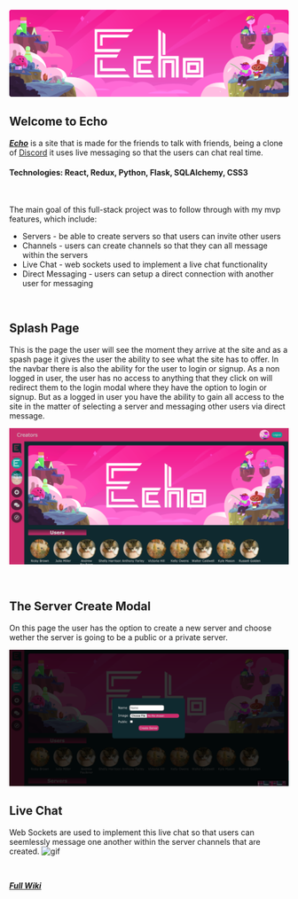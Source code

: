![header](https://github.com/Bergan404/Echo/blob/master/starter/react-app/src/components/Echo-header.png)

## Welcome to Echo
***[Echo](https://echo-cord.herokuapp.com/)*** is a site that is made for the friends to talk with friends, being a clone of [Discord](https://discord.com/brand-new) it uses live messaging so that the users can chat real time.

#### Technologies: React, Redux, Python, Flask, SQLAlchemy, CSS3

&nbsp;&nbsp;&nbsp;&nbsp;&nbsp;&nbsp;&nbsp;&nbsp;&nbsp;&nbsp;

The main goal of this full-stack project was to follow through with my mvp features, which include:

- Servers - be able to create servers so that users can invite other users
- Channels - users can create channels so that they can all message within the servers
- Live Chat - web sockets used to implement a live chat functionality
- Direct Messaging - users can setup a direct connection with another user for messaging

&nbsp;&nbsp;&nbsp;&nbsp;&nbsp;&nbsp;&nbsp;&nbsp;&nbsp;&nbsp;

## Splash Page
This is the page the user will see the moment they arrive at the site and as a spash page it gives the user the ability to see what the site has to offer. In the navbar there is also the ability for the user to login or signup. As a non logged in user, the user has no access to anything that they click on will redirect them to the login modal where they have the option to login or signup. But as a logged in user you have the ability to gain all access to the site in the matter of selecting a server and messaging other users via direct message.

![splash_page](https://github.com/Bergan404/Echo/blob/master/ReadMEImages/splash_page.png)

&nbsp;&nbsp;&nbsp;&nbsp;&nbsp;&nbsp;&nbsp;&nbsp;&nbsp;&nbsp;

## The Server Create Modal
On this page the user has the option to create a new server and choose wether the server is going to be a public or a private server.

![server_create](https://github.com/Bergan404/Echo/blob/master/ReadMEImages/server_create.png)

## Live Chat
Web Sockets are used to implement this live chat so that users can seemlessly message one another within the server channels that are created.
![gif](https://github.com/Bergan404/Echo/blob/master/ReadMEImages/live%20chat(echo).gif)

&nbsp;&nbsp;&nbsp;&nbsp;&nbsp;&nbsp;&nbsp;&nbsp;&nbsp;&nbsp;

***[Full Wiki](https://github.com/Bergan404/Echo/wiki)***

